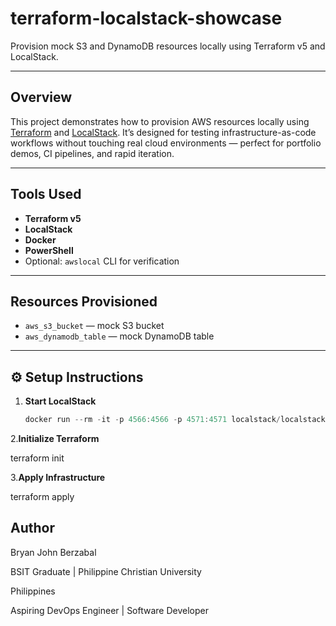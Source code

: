 # terraform-localstack-showcase

Provision mock S3 and DynamoDB resources locally using Terraform v5 and LocalStack.

---

##  Overview

This project demonstrates how to provision AWS resources locally using [Terraform](https://www.terraform.io/) and [LocalStack](https://docs.localstack.cloud/). It’s designed for testing infrastructure-as-code workflows without touching real cloud environments — perfect for portfolio demos, CI pipelines, and rapid iteration.

---

##  Tools Used

- **Terraform v5**
- **LocalStack**
- **Docker**
- **PowerShell**
- Optional: `awslocal` CLI for verification

---

##  Resources Provisioned

- `aws_s3_bucket` — mock S3 bucket
- `aws_dynamodb_table` — mock DynamoDB table

---

## ⚙️ Setup Instructions

1. **Start LocalStack**  
   ```powershell
   docker run --rm -it -p 4566:4566 -p 4571:4571 localstack/localstack
   ```

2.**Initialize Terraform**
   
terraform init

3.**Apply Infrastructure**

terraform apply

## Author

Bryan John  Berzabal

BSIT Graduate | Philippine Christian University   

Philippines

Aspiring DevOps Engineer | Software Developer








